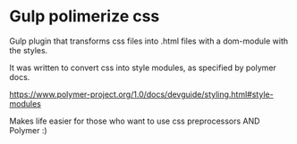 # Gulp polimerize css
Gulp plugin that transforms css files into .html files
with a dom-module with the styles.

It was written to convert css into style modules, as specified 
by polymer docs.

https://www.polymer-project.org/1.0/docs/devguide/styling.html#style-modules

Makes life easier for those who want to use css preprocessors AND Polymer :)